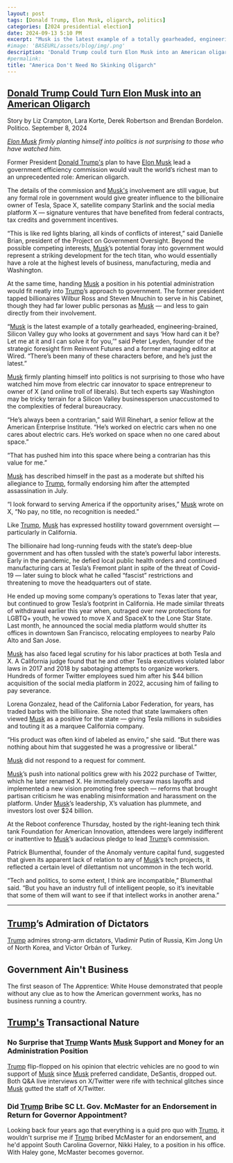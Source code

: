 ```yaml
---
layout: post
tags: [Donald Trump, Elon Musk, oligarch, politics]
categories: [2024 presidential election]
date: 2024-09-13 5:10 PM
excerpt: "Musk is the latest example of a totally gearheaded, engineering-brained, Silicon Valley guy who looks at government and says ‘How hard can it be? Let me at it and I can solve it for you.' There’s been many of these characters before, and he’s just the latest."
#image: 'BASEURL/assets/blog/img/.png'
description: 'Donald Trump could turn Elon Musk into an American oligarch'
#permalink:
title: "America Don't Need No Skinking Oligarch"
---
```


## [Donald Trump Could Turn Elon Musk into an American Oligarch](https://www.politico.com/news/2024/09/07/trump-elon-musk-government-position-00177845)

Story by Liz Crampton, Lara Korte, Derek Robertson and Brendan Bordelon. Politico.
September 8, 2024


*[Elon Musk](https://x.com/elonmusk) firmly planting himself into politics is not surprising to those who have watched him.*

Former President [Donald Trump's](https://x.com/realdonaldtrump) plan to have [Elon Musk](https://x.com/elonmusk) lead a government efficiency commission would vault the world’s richest man to an unprecedented role: American oligarch.

The details of the commission and [Musk's](https://x.com/elonmusk) involvement are still vague, but any formal role in government would give greater influence to the billionaire owner of Tesla, Space X, satellite company Starlink and the social media platform X — signature ventures that have benefited from federal contracts, tax credits and government incentives.

“This is like red lights blaring, all kinds of conflicts of interest,” said Danielle Brian, president of the Project on Government Oversight.
Beyond the possible competing interests, [Musk](https://x.com/elonmusk)’s potential foray into government would represent a striking development for the tech titan, who would essentially have a role at the highest levels of business, manufacturing, media and Washington.

At the same time, handing [Musk](https://x.com/elonmusk) a position in his potential administration would fit neatly into [Trump](https://x.com/realdonaldtrump)’s approach to government. The former president tapped billionaires Wilbur Ross and Steven Mnuchin to serve in his Cabinet, though they had far lower public personas as [Musk](https://x.com/elonmusk) — and less to gain directly from their involvement.

“[Musk](https://x.com/elonmusk) is the latest example of a totally gearheaded, engineering-brained, Silicon Valley guy who looks at government and says ‘How hard can it be? Let me at it and I can solve it for you,’” said Peter Leyden, founder of the strategic foresight firm Reinvent Futures and a former managing editor at Wired. “There’s been many of these characters before, and he’s just the latest.”

[Musk](https://x.com/elonmusk) firmly planting himself into politics is not surprising to those who have watched him move from electric car innovator to space entrepreneur to owner of X (and online troll of liberals). But tech experts say Washington may be tricky terrain for a Silicon Valley businessperson unaccustomed to the complexities of federal bureaucracy.

“He’s always been a contrarian,” said Will Rinehart, a senior fellow at the American Enterprise Institute. “He’s worked on electric cars when no one cares about electric cars. He’s worked on space when no one cared about space.”

“That has pushed him into this space where being a contrarian has this value for me.”

[Musk](https://x.com/elonmusk) has described himself in the past as a moderate but shifted his allegiance to [Trump](https://x.com/realdonaldtrump), formally endorsing him after the attempted assassination in July.

“I look forward to serving America if the opportunity arises,” [Musk](https://x.com/elonmusk) wrote on X, “No pay, no title, no recognition is needed.”

Like [Trump](https://x.com/realdonaldtrump), [Musk](https://x.com/elonmusk) has expressed hostility toward government oversight — particularly in California.

The billionaire had long-running feuds with the state’s deep-blue government and has often tussled with the state’s powerful labor interests. Early in the pandemic, he defied local public health orders and continued manufacturing cars at Tesla’s Fremont plant in spite of the threat of Covid-19 — later suing to block what he called “fascist” restrictions and threatening to move the headquarters out of state.

He ended up moving some company’s operations to Texas later that year, but continued to grow Tesla’s footprint in California. He made similar threats of withdrawal earlier this year when, outraged over new protections for LGBTQ+ youth, he vowed to move X and SpaceX to the Lone Star State. Last month, he announced the social media platform would shutter its offices in downtown San Francisco, relocating employees to nearby Palo Alto and San Jose.

[Musk](https://x.com/elonmusk) has also faced legal scrutiny for his labor practices at both Tesla and X. A California judge found that he and other Tesla executives violated labor laws in 2017 and 2018 by sabotaging attempts to organize workers. Hundreds of former Twitter employees sued him after his $44 billion acquisition of the social media platform in 2022, accusing him of failing to pay severance.

Lorena Gonzalez, head of the California Labor Federation, for years, has traded barbs with the billionaire. She noted that state lawmakers often viewed [Musk](https://x.com/elonmusk) as a positive for the state — giving Tesla millions in subsidies and touting it as a marquee California company.

“His product was often kind of labeled as enviro,” she said. “But there was nothing about him that suggested he was a progressive or liberal.”

[Musk](https://x.com/elonmusk) did not respond to a request for comment.

[Musk](https://x.com/elonmusk)’s push into national politics grew with his 2022 purchase of Twitter, which he later renamed X. He immediately oversaw mass layoffs and implemented a new vision promoting free speech — reforms that brought partisan criticism he was enabling misinformation and harassment on the platform. Under [Musk](https://x.com/elonmusk)’s leadership, X’s valuation has plummete, and investors lost over $24 billion.

At the Reboot conference Thursday, hosted by the right-leaning tech think tank Foundation for American Innovation, attendees were largely indifferent or inattentive to [Musk](https://x.com/elonmusk)’s audacious pledge to lead [Trump](https://x.com/realdonaldtrump)’s commission.

Patrick Blumenthal, founder of the Anomaly venture capital fund, suggested that given its apparent lack of relation to any of [Musk](https://x.com/elonmusk)’s tech projects, it reflected a certain level of dilettantism not uncommon in the tech world.

“Tech and politics, to some extent, I think are incompatible,” Blumenthal said. “But you have an industry full of intelligent people, so it’s inevitable that some of them will want to see if that intellect works in another arena.”

[^11]: "All right," Curtin shouted back. "If you are the police, where are your badges? Let's see them."<br /><br />"Badges, to god-damned hell with badges! We have no badges. In fact, we don't need badges. I don't have to show you any stinking badges, you god-damned cabrón and chinga tu madre! Come out there from that shit-hole of yours. I have to speak to you.<br /> *The Treasure of the Sierra Madre.*

<hr />

## [Trump](https://x.com/realdonaldtrump)’s Admiration of Dictators

[Trump](https://x.com/realdonaldtrump) admires strong-arm dictators, Vladimir Putin of Russia, Kim Jong Un of North Korea, and Victor Orbán of Turkey.

## Government Ain't Business

The first season of The Apprentice: White House demonstrated that people without any clue as to how the American government works, has no business running a country.


## [Trump's](https://x.com/realdonaldtrump) Transactional Nature

### No Surprise that [Trump](https://x.com/realdonaldtrump) Wants [Musk](https://x.com/elonmusk) Support and Money for an Administration Position

[Trump](https://x.com/realdonaldtrump) flip-flopped on his opinion that electric vehicles are no good to win support of [Musk](https://x.com/elonmusk) since [Musk](https://x.com/elonmusk) preferred candidate, DeSantis, dropped out. Both Q&A live interviews on X/Twitter were rife with technical glitches since [Musk](https://x.com/elonmusk) gutted the staff of X/Twitter.

### Did [Trump](https://x.com/realdonaldtrump) Bribe SC Lt. Gov. McMaster for an Endorsement in Return for Governor Appointment?

Looking back four years ago that everything is a quid pro quo with [Trump](https://x.com/realdonaldtrump), it wouldn't surprise me if [Trump](https://x.com/realdonaldtrump) bribed McMaster for an endorsement, and he'd appoint South Carolina Governor, Nikki Haley, to a position in his office. With Haley gone, McMaster becomes governor.
